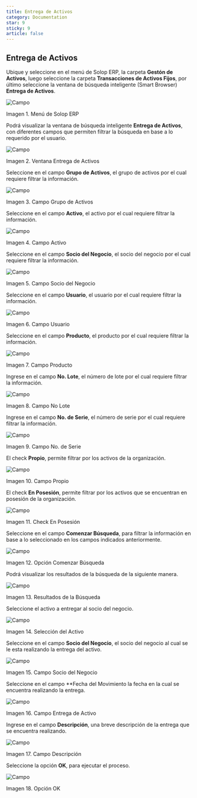 ```yaml
---
title: Entrega de Activos
category: Documentation
star: 9
sticky: 9
article: false
---
```


## Entrega de Activos

Ubique y seleccione en el menú de Solop ERP, la carpeta **Gestón de Activos**, luego seleccione la carpeta **Transacciones de Activos Fijos**, por último seleccione la ventana de búsqueda inteligente (Smart Browser) **Entrega de Activos**.

![Campo](/assets/img/docs/asset-management/asm-asset-image1.png)

Imagen 1. Menú de Solop ERP

Podrá visualizar la ventana de búsqueda inteligente **Entrega de Activos**, con diferentes campos que permiten filtrar la búsqueda en base a lo requerido por el usuario.

![Campo](/assets/img/docs/asset-management/asm-asset-image2.png)

Imagen 2. Ventana Entrega de Activos

Seleccione en el campo **Grupo de Activos**, el grupo de activos por el cual requiere filtrar la información.

![Campo](/assets/img/docs/asset-management/asm-asset-image3.png)

Imagen 3. Campo Grupo de Activos

Seleccione en el campo **Activo**, el activo por el cual requiere filtrar la información.

![Campo](/assets/img/docs/asset-management/asm-asset-image4.png)

Imagen 4. Campo Activo

Seleccione en el campo **Socio del Negocio**, el socio del negocio por el cual requiere filtrar la información.

![Campo](/assets/img/docs/asset-management/asm-asset-image5.png)

Imagen 5. Campo Socio del Negocio

Seleccione en el campo **Usuario**, el usuario por el cual requiere filtrar la información.

![Campo](/assets/img/docs/asset-management/asm-asset-image6.png)

Imagen 6. Campo Usuario

Seleccione en el campo **Producto**, el producto por el cual requiere filtrar la información.

![Campo](/assets/img/docs/asset-management/asm-asset-image7.png)

Imagen 7. Campo Producto

Ingrese en el campo **No. Lote**, el número de lote por el cual requiere filtrar la información.

![Campo](/assets/img/docs/asset-management/asm-asset-image8.png)

Imagen 8. Campo No Lote

Ingrese en el campo **No. de Serie**, el número de serie por el cual requiere filtrar la información.

![Campo](/assets/img/docs/asset-management/asm-asset-image9.png)

Imagen 9. Campo No. de Serie

El check **Propio**, permite filtrar por los activos de la organización.

![Campo](/assets/img/docs/asset-management/asm-asset-image10.png)

Imagen 10. Campo Propio

El check **En Posesión**, permite filtrar por los activos que se encuentran en posesión de la organización.

![Campo](/assets/img/docs/asset-management/asm-asset-image11.png)

Imagen 11. Check En Posesión

Seleccione en el campo **Comenzar Búsqueda**, para filtrar la información en base a lo seleccionado en los campos indicados anteriormente.

![Campo](/assets/img/docs/asset-management/asm-asset-image12.png)

Imagen 12. Opción Comenzar Búsqueda

Podrá visualizar los resultados de la búsqueda de la siguiente manera.

![Campo](/assets/img/docs/asset-management/asm-asset-image13.png)

Imagen 13. Resultados de la Búsqueda

Seleccione el activo a entregar al socio del negocio.

![Campo](/assets/img/docs/asset-management/asm-asset-image14.png)

Imagen 14. Selección del Activo

Seleccione en el campo **Socio del Negocio**, el socio del negocio al cual se le esta realizando la entrega del activo.

![Campo](/assets/img/docs/asset-management/asm-asset-image15.png)

Imagen 15. Campo Socio del Negocio

Seleccione en el campo \*\*Fecha del Movimiento la fecha en la cual se encuentra realizando la entrega.

![Campo](/assets/img/docs/asset-management/asm-asset-image16.png)

Imagen 16. Campo Entrega de Activo

Ingrese en el campo **Descripción**, una breve descripción de la entrega que se encuentra realizando.

![Campo](/assets/img/docs/asset-management/asm-asset-image17.png)

Imagen 17. Campo Descripción

Seleccione la opción **OK**, para ejecutar el proceso.

![Campo](/assets/img/docs/asset-management/asm-asset-image18.png)

Imagen 18. Opción OK
